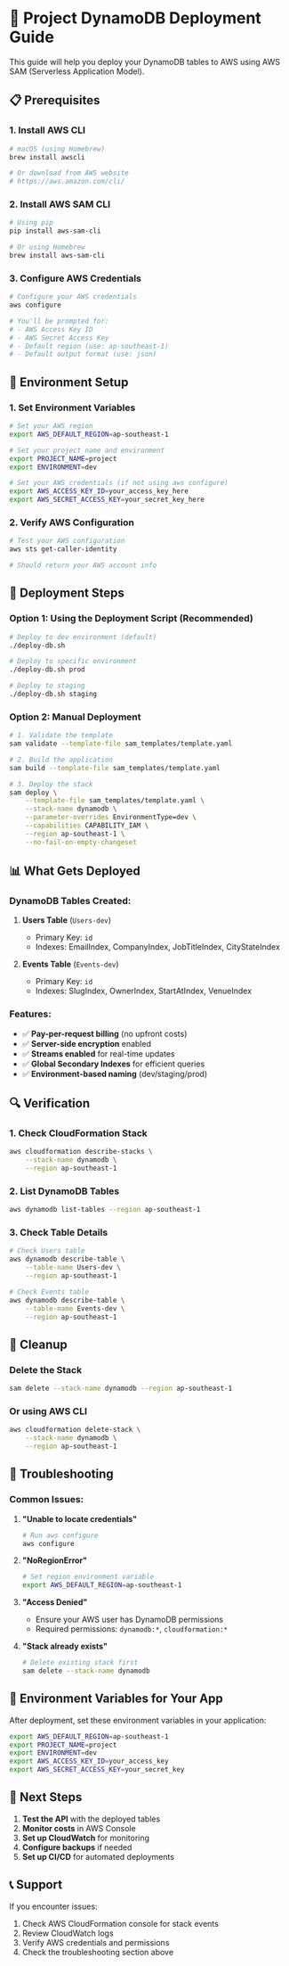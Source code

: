 # 🚀 Project DynamoDB Deployment Guide

This guide will help you deploy your DynamoDB tables to AWS using AWS SAM (Serverless Application Model).

## 📋 Prerequisites

### 1. Install AWS CLI
```bash
# macOS (using Homebrew)
brew install awscli

# Or download from AWS website
# https://aws.amazon.com/cli/
```

### 2. Install AWS SAM CLI
```bash
# Using pip
pip install aws-sam-cli

# Or using Homebrew
brew install aws-sam-cli
```

### 3. Configure AWS Credentials
```bash
# Configure your AWS credentials
aws configure

# You'll be prompted for:
# - AWS Access Key ID
# - AWS Secret Access Key
# - Default region (use: ap-southeast-1)
# - Default output format (use: json)
```

## 🔧 Environment Setup

### 1. Set Environment Variables
```bash
# Set your AWS region
export AWS_DEFAULT_REGION=ap-southeast-1

# Set your project name and environment
export PROJECT_NAME=project
export ENVIRONMENT=dev

# Set your AWS credentials (if not using aws configure)
export AWS_ACCESS_KEY_ID=your_access_key_here
export AWS_SECRET_ACCESS_KEY=your_secret_key_here
```

### 2. Verify AWS Configuration
```bash
# Test your AWS configuration
aws sts get-caller-identity

# Should return your AWS account info
```

## 🚀 Deployment Steps

### Option 1: Using the Deployment Script (Recommended)

```bash
# Deploy to dev environment (default)
./deploy-db.sh

# Deploy to specific environment
./deploy-db.sh prod

# Deploy to staging
./deploy-db.sh staging
```

### Option 2: Manual Deployment

```bash
# 1. Validate the template
sam validate --template-file sam_templates/template.yaml

# 2. Build the application
sam build --template-file sam_templates/template.yaml

# 3. Deploy the stack
sam deploy \
    --template-file sam_templates/template.yaml \
    --stack-name dynamodb \
    --parameter-overrides EnvironmentType=dev \
    --capabilities CAPABILITY_IAM \
    --region ap-southeast-1 \
    --no-fail-on-empty-changeset
```

## 📊 What Gets Deployed

### DynamoDB Tables Created:
1. **Users Table** (`Users-dev`)
   - Primary Key: `id`
   - Indexes: EmailIndex, CompanyIndex, JobTitleIndex, CityStateIndex

2. **Events Table** (`Events-dev`)
   - Primary Key: `id`
   - Indexes: SlugIndex, OwnerIndex, StartAtIndex, VenueIndex

### Features:
- ✅ **Pay-per-request billing** (no upfront costs)
- ✅ **Server-side encryption** enabled
- ✅ **Streams enabled** for real-time updates
- ✅ **Global Secondary Indexes** for efficient queries
- ✅ **Environment-based naming** (dev/staging/prod)

## 🔍 Verification

### 1. Check CloudFormation Stack
```bash
aws cloudformation describe-stacks \
    --stack-name dynamodb \
    --region ap-southeast-1
```

### 2. List DynamoDB Tables
```bash
aws dynamodb list-tables --region ap-southeast-1
```

### 3. Check Table Details
```bash
# Check Users table
aws dynamodb describe-table \
    --table-name Users-dev \
    --region ap-southeast-1

# Check Events table
aws dynamodb describe-table \
    --table-name Events-dev \
    --region ap-southeast-1
```

## 🧹 Cleanup

### Delete the Stack
```bash
sam delete --stack-name dynamodb --region ap-southeast-1
```

### Or using AWS CLI
```bash
aws cloudformation delete-stack \
    --stack-name dynamodb \
    --region ap-southeast-1
```

## 🔧 Troubleshooting

### Common Issues:

1. **"Unable to locate credentials"**
   ```bash
   # Run aws configure
   aws configure
   ```

2. **"NoRegionError"**
   ```bash
   # Set region environment variable
   export AWS_DEFAULT_REGION=ap-southeast-1
   ```

3. **"Access Denied"**
   - Ensure your AWS user has DynamoDB permissions
   - Required permissions: `dynamodb:*`, `cloudformation:*`

4. **"Stack already exists"**
   ```bash
   # Delete existing stack first
   sam delete --stack-name dynamodb
   ```

## 📝 Environment Variables for Your App

After deployment, set these environment variables in your application:

```bash
export AWS_DEFAULT_REGION=ap-southeast-1
export PROJECT_NAME=project
export ENVIRONMENT=dev
export AWS_ACCESS_KEY_ID=your_access_key
export AWS_SECRET_ACCESS_KEY=your_secret_key
```

## 🎯 Next Steps

1. **Test the API** with the deployed tables
2. **Monitor costs** in AWS Console
3. **Set up CloudWatch** for monitoring
4. **Configure backups** if needed
5. **Set up CI/CD** for automated deployments

## 📞 Support

If you encounter issues:
1. Check AWS CloudFormation console for stack events
2. Review CloudWatch logs
3. Verify AWS credentials and permissions
4. Check the troubleshooting section above 